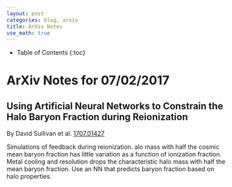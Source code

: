 ```yaml
---
layout: post
categories: blog, arxiv
title: ArXiv Notes
use_math: true
---
```


* Table of Contents
{:toc}


# ArXiv Notes for 07/02/2017

## Using Artificial Neural Networks to Constrain the Halo Baryon Fraction during Reionization



By David Sullivan et al. [1707.01427](https://arxiv.org/abs/1707.01427)

Simulations of feedback during reionization. alo mass with half the cosmic mean baryon fraction has little variation as a function of ionization fraction.  Metal cooling and resolution drops the characteristic halo mass with half the mean baryon fraction. Use an NN that predicts baryon fraction based on halo properties.